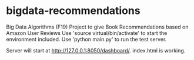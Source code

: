 # bigdata-recommendations
Big Data Algorithms (F19) Project to give Book Recommendations based on Amazon User Reviews
Use 'source virtual/bin/activate' to start the environment included.
Use 'python main.py' to run the test server.

Server will start at http://127.0.0.1:8050/dashboard/. index.html is working. 